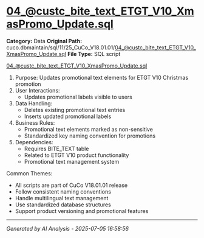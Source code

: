 # 04_@custc_bite_text_ETGT_V10_XmasPromo_Update.sql

**Category:** Data
**Original Path:** cuco.dbmaintain/sql/11/25_CuCo_V18.01.01/04_@custc_bite_text_ETGT_V10_XmasPromo_Update.sql
**File Type:** SQL script

04_@custc_bite_text_ETGT_V10_XmasPromo_Update.sql
1. Purpose: Updates promotional text elements for ETGT V10 Christmas promotion
2. User Interactions:
   - Updates promotional labels visible to users
3. Data Handling:
   - Deletes existing promotional text entries
   - Inserts updated promotional labels
4. Business Rules:
   - Promotional text elements marked as non-sensitive
   - Standardized key naming convention for promotions
5. Dependencies:
   - Requires BITE_TEXT table
   - Related to ETGT V10 product functionality
   - Promotional text management system

Common Themes:
- All scripts are part of CuCo V18.01.01 release
- Follow consistent naming conventions
- Handle multilingual text management
- Use standardized database structures
- Support product versioning and promotional features

---
*Generated by AI Analysis - 2025-07-05 16:58:56*
